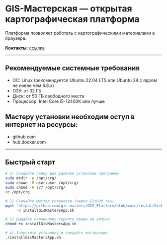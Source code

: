 # GIS-Мастерская — открытая картографическая платформа
Платформа позволяет работать с картографическими материалами в браузере.

**Контакты:** [ссылка](https://gis-masters.ru/) <!-- замените на ваш URL -->

---

## Рекомендуемые системные требования
- ОС: Linux (рекомендуется Ubuntu 22.04 LTS или Ubuntu 24 с ядром не новее чем 6.8.x)
- ОЗУ: от 32 ГБ
- Диск: от 50 ГБ свободного места
- Процессор: Intel Core i5-12400K или лучше

## Мастеру установки необходим оступ в интернет на ресурсы:
- github.com
- hub.docker.com

---

## Быстрый старт

```bash
# 1) Создайте папку для удобной установки программы
sudo mkdir -p /opt/crg/
sudo chown -R user:user /opt/crg/
sudo chmod -R 777 /opt/crg/
cd /opt/crg

# 2) Скачайте мастер установки (через GitHub raw)
wget 'https://github.com/gis-masters/GIS_Platform/blob/main/installGisMastersApp.sh?raw=1' \
     -O installGisMastersApp.sh

# 3) Выдайте скаченному скрипту права на запуск
chmod +x installGisMastersApp.sh

# 4) Запустите установку и следуйте инструкции
./installGisMastersApp.sh
```
